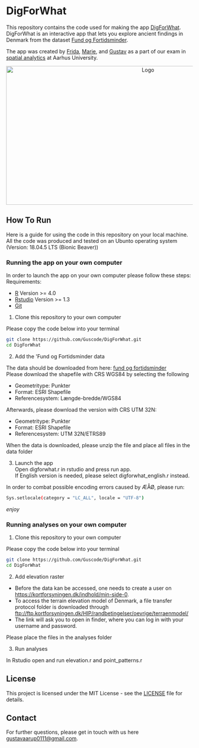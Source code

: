 # DigForWhat

This repository contains the code used for making the app [DigForWhat](https://vftgustav.shinyapps.io/DigForWhat/).<br/> 
DigForWhat is an interactive app that lets you explore ancient findings in Denmark from the dataset [Fund og Fortidsminder](https://www.kulturarv.dk/fundogfortidsminder/).<br/>

The app was created by [Frida](github.com/frillecode/), [Marie](github.com/marmor97), and [Gustav](github.com/guscode/) as a part of our exam in [spatial analytics](https://kursuskatalog.au.dk/da/course/101991/Spatial-Analytics) at Aarhus University. 

<p align="center">
  <a href="https://github.com/Guscode/DigForWhat/">
    <img src="readme_files/github_gif_map.gif" alt="Logo" width=750 height=375>
  </a>

</p>

## How To Run

Here is a guide for using the code in this repository on your local machine. All the code was produced and tested on an Ubunto operating system (Version: 18.04.5 LTS (Bionic Beaver))

### Running the app on your own computer

In order to launch the app on your own computer please follow these steps: <br/>
Requirements: <br/>
- [R](https://www.r-project.org/) Version >= 4.0
- [Rstudio](https://www.rstudio.com/products/rstudio/download/#download) Version >= 1.3
- [Git](https://git-scm.com/)


1. Clone this repository to your own computer <br/>

Please copy the code below into your terminal
```bash
git clone https://github.com/Guscode/DigForWhat.git
cd DigForWhat
```


2. Add the 'Fund og Fortidsminder data <br/>

The data should be downloaded from here: [fund og fortidsminder](https://www.kulturarv.dk/fundogfortidsminder/Download/) <br/>
Please download the shapefile with CRS WGS84 by selecting the following
- Geometritype: Punkter
- Format: ESRI Shapefile
- Referencesystem: Længde-bredde/WGS84 

Afterwards, please download the version with CRS UTM 32N:
- Geometritype: Punkter
- Format: ESRI Shapefile
- Referencesystem: UTM 32N/ETRS89

When the data is downloaded, please unzip the file and place all files in the data folder <br/>

3. Launch the app <br/>
Open digforwhat.r in rstudio and press run app. <br/>
If English version is needed, please select digforwhat_english.r instead.

In order to combat possible encoding errors caused by ÆÅØ, please run:
```bash
Sys.setlocale(category = "LC_ALL", locale = "UTF-8")
```


_enjoy_

### Running analyses on your own computer

1. Clone this repository to your own computer <br/>


Please copy the code below into your terminal
```bash
git clone https://github.com/Guscode/DigForWhat.git
cd DigForWhat
```


2. Add elevation raster <br/>


- Before the data kan be accessed, one needs to create a user on https://kortforsyningen.dk/indhold/min-side-0.
- To access the terrain elevation model of Denmark, a file transfer protocol folder is downloaded through ftp://ftp.kortforsyningen.dk/HIP/randbetingelser/oevrige/terraenmodel/
- The link will ask you to open in finder, where you can log in with your username and password.

Please place the files in the analyses folder

3. Run analyses <br/>


In Rstudio open and run elevation.r and point_patterns.r

## License
This project is licensed under the MIT License - see the [LICENSE](https://github.com/Guscode/DigForWhat/blob/main/LICENSE) file for details.


## Contact
For further questions, please get in touch with us here gustavaarup0111@gmail.com. 
